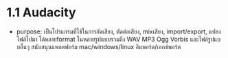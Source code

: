 # 1.1 Audacity
- purpose:  เป็นโปรแกรมที่ใช้ในการอัดเสียง, ตัดต่อเสียง, mixเสียง, import/export, แปลงไฟล์ไปมา ได้หลายformat    ในหลายรูปแบบรวมถึง WAV MP3 Ogg Vorbis และไฟล์รูปแบบอื่นๆ สนับสนุนแพลตฟอร์ม mac/windows/linux อิมพอร์ต/เอกซ์พอร์ต 